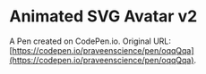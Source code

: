 # Animated SVG Avatar v2

A Pen created on CodePen.io. Original URL: [https://codepen.io/praveenscience/pen/oqqQqa](https://codepen.io/praveenscience/pen/oqqQqa).

